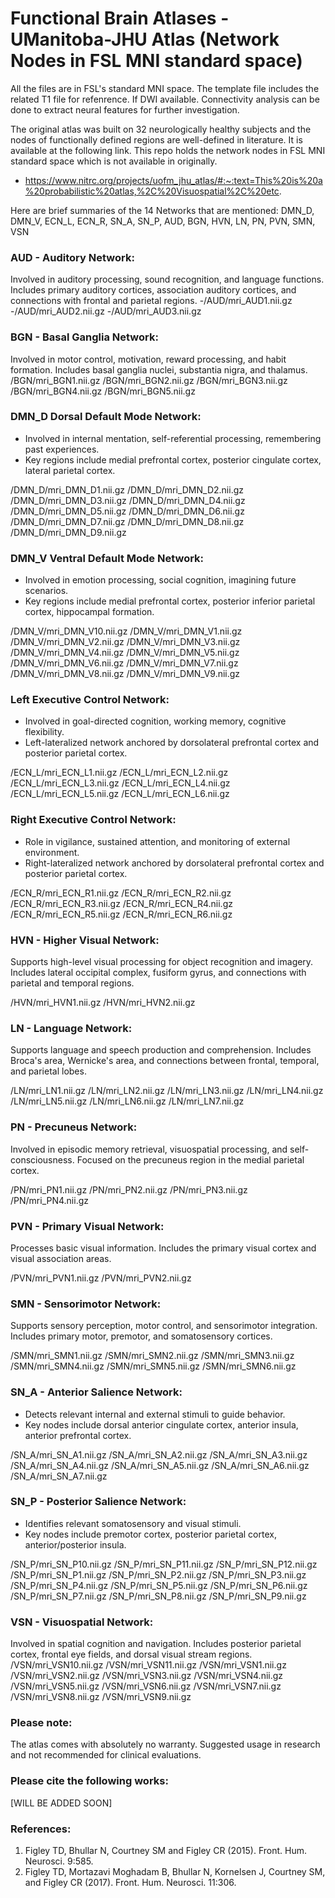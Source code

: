 # Functional Brain Atlases - UManitoba-JHU Atlas (Network Nodes in FSL MNI standard space)
All the files are in FSL's standard MNI space. The template file includes the related T1 file for refenrence.
If DWI available. Connectivity analysis can be done to extract neural features for further investigation.

The original atlas was built on 32 neurologically healthy subjects and the nodes of functionally defined regions are well-defined in literature. It is available at the following link. This repo holds the network nodes in FSL MNI standard space which is not available in originally.  
- https://www.nitrc.org/projects/uofm_jhu_atlas/#:~:text=This%20is%20a%20probabilistic%20atlas,%2C%20Visuospatial%2C%20etc.

Here are brief summaries of the 14 Networks that are mentioned:
DMN_D, DMN_V, ECN_L, ECN_R, SN_A, SN_P, 
AUD, BGN, HVN, LN, PN, PVN, SMN, VSN


### AUD - Auditory Network: 
Involved in auditory processing, sound recognition, and language functions. Includes primary auditory cortices, association auditory cortices, and connections with frontal and parietal regions.
-/AUD/mri_AUD1.nii.gz
-/AUD/mri_AUD2.nii.gz
-/AUD/mri_AUD3.nii.gz

### BGN - Basal Ganglia Network: 
Involved in motor control, motivation, reward processing, and habit formation. Includes basal ganglia nuclei, substantia nigra, and thalamus.
/BGN/mri_BGN1.nii.gz
/BGN/mri_BGN2.nii.gz
/BGN/mri_BGN3.nii.gz
/BGN/mri_BGN4.nii.gz
/BGN/mri_BGN5.nii.gz

### DMN_D Dorsal Default Mode Network:
- Involved in internal mentation, self-referential processing, remembering past experiences.  
- Key regions include medial prefrontal cortex, posterior cingulate cortex, lateral parietal cortex.

/DMN_D/mri_DMN_D1.nii.gz
/DMN_D/mri_DMN_D2.nii.gz
/DMN_D/mri_DMN_D3.nii.gz
/DMN_D/mri_DMN_D4.nii.gz
/DMN_D/mri_DMN_D5.nii.gz
/DMN_D/mri_DMN_D6.nii.gz
/DMN_D/mri_DMN_D7.nii.gz
/DMN_D/mri_DMN_D8.nii.gz
/DMN_D/mri_DMN_D9.nii.gz

### DMN_V Ventral Default Mode Network: 
- Involved in emotion processing, social cognition, imagining future scenarios.
- Key regions include medial prefrontal cortex, posterior inferior parietal cortex, hippocampal formation.

/DMN_V/mri_DMN_V10.nii.gz
/DMN_V/mri_DMN_V1.nii.gz
/DMN_V/mri_DMN_V2.nii.gz
/DMN_V/mri_DMN_V3.nii.gz
/DMN_V/mri_DMN_V4.nii.gz
/DMN_V/mri_DMN_V5.nii.gz
/DMN_V/mri_DMN_V6.nii.gz
/DMN_V/mri_DMN_V7.nii.gz
/DMN_V/mri_DMN_V8.nii.gz
/DMN_V/mri_DMN_V9.nii.gz

### Left Executive Control Network:
- Involved in goal-directed cognition, working memory, cognitive flexibility. 
- Left-lateralized network anchored by dorsolateral prefrontal cortex and posterior parietal cortex.

/ECN_L/mri_ECN_L1.nii.gz
/ECN_L/mri_ECN_L2.nii.gz
/ECN_L/mri_ECN_L3.nii.gz
/ECN_L/mri_ECN_L4.nii.gz
/ECN_L/mri_ECN_L5.nii.gz
/ECN_L/mri_ECN_L6.nii.gz

### Right Executive Control Network:
- Role in vigilance, sustained attention, and monitoring of external environment.
- Right-lateralized network anchored by dorsolateral prefrontal cortex and posterior parietal cortex. 

/ECN_R/mri_ECN_R1.nii.gz
/ECN_R/mri_ECN_R2.nii.gz
/ECN_R/mri_ECN_R3.nii.gz
/ECN_R/mri_ECN_R4.nii.gz
/ECN_R/mri_ECN_R5.nii.gz
/ECN_R/mri_ECN_R6.nii.gz

### HVN - Higher Visual Network: 
Supports high-level visual processing for object recognition and imagery. Includes lateral occipital complex, fusiform gyrus, and connections with parietal and temporal regions.

/HVN/mri_HVN1.nii.gz
/HVN/mri_HVN2.nii.gz

### LN - Language Network: 
Supports language and speech production and comprehension. Includes Broca's area, Wernicke's area, and connections between frontal, temporal, and parietal lobes.

/LN/mri_LN1.nii.gz
/LN/mri_LN2.nii.gz
/LN/mri_LN3.nii.gz
/LN/mri_LN4.nii.gz
/LN/mri_LN5.nii.gz
/LN/mri_LN6.nii.gz
/LN/mri_LN7.nii.gz

### PN - Precuneus Network: 
Involved in episodic memory retrieval, visuospatial processing, and self-consciousness. Focused on the precuneus region in the medial parietal cortex.

/PN/mri_PN1.nii.gz
/PN/mri_PN2.nii.gz
/PN/mri_PN3.nii.gz
/PN/mri_PN4.nii.gz

### PVN - Primary Visual Network: 
Processes basic visual information. Includes the primary visual cortex and visual association areas.

/PVN/mri_PVN1.nii.gz
/PVN/mri_PVN2.nii.gz

### SMN - Sensorimotor Network: 
Supports sensory perception, motor control, and sensorimotor integration. Includes primary motor, premotor, and somatosensory cortices.

/SMN/mri_SMN1.nii.gz
/SMN/mri_SMN2.nii.gz
/SMN/mri_SMN3.nii.gz
/SMN/mri_SMN4.nii.gz
/SMN/mri_SMN5.nii.gz
/SMN/mri_SMN6.nii.gz

### SN_A - Anterior Salience Network:
- Detects relevant internal and external stimuli to guide behavior. 
- Key nodes include dorsal anterior cingulate cortex, anterior insula, anterior prefrontal cortex.

/SN_A/mri_SN_A1.nii.gz
/SN_A/mri_SN_A2.nii.gz
/SN_A/mri_SN_A3.nii.gz
/SN_A/mri_SN_A4.nii.gz
/SN_A/mri_SN_A5.nii.gz
/SN_A/mri_SN_A6.nii.gz
/SN_A/mri_SN_A7.nii.gz

### SN_P - Posterior Salience Network: 
- Identifies relevant somatosensory and visual stimuli.
- Key nodes include premotor cortex, posterior parietal cortex, anterior/posterior insula. 

/SN_P/mri_SN_P10.nii.gz
/SN_P/mri_SN_P11.nii.gz
/SN_P/mri_SN_P12.nii.gz
/SN_P/mri_SN_P1.nii.gz
/SN_P/mri_SN_P2.nii.gz
/SN_P/mri_SN_P3.nii.gz
/SN_P/mri_SN_P4.nii.gz
/SN_P/mri_SN_P5.nii.gz
/SN_P/mri_SN_P6.nii.gz
/SN_P/mri_SN_P7.nii.gz
/SN_P/mri_SN_P8.nii.gz
/SN_P/mri_SN_P9.nii.gz

### VSN - Visuospatial Network: 
Involved in spatial cognition and navigation. Includes posterior parietal cortex, frontal eye fields, and dorsal visual stream regions. 
/VSN/mri_VSN10.nii.gz
/VSN/mri_VSN11.nii.gz
/VSN/mri_VSN1.nii.gz
/VSN/mri_VSN2.nii.gz
/VSN/mri_VSN3.nii.gz
/VSN/mri_VSN4.nii.gz
/VSN/mri_VSN5.nii.gz
/VSN/mri_VSN6.nii.gz
/VSN/mri_VSN7.nii.gz
/VSN/mri_VSN8.nii.gz
/VSN/mri_VSN9.nii.gz



### Please note:
The atlas comes with absolutely no warranty. Suggested usage in research and not recommended for clinical evaluations.

### Please cite the following works:
[WILL BE ADDED SOON]

### References:
1. Figley TD, Bhullar N, Courtney SM and Figley CR (2015). Front. Hum. Neurosci. 9:585.
2. Figley TD, Mortazavi Moghadam B, Bhullar N, Kornelsen J, Courtney SM, and Figley CR (2017). Front. Hum. Neurosci. 11:306.


